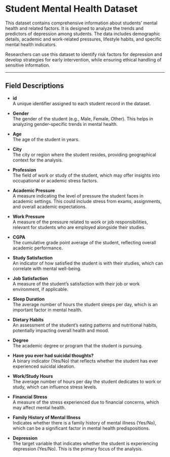 # Student Mental Health Dataset

This dataset contains comprehensive information about students’ mental health and related factors. It is designed to analyze the trends and predictors of depression among students. The data includes demographic details, academic and work-related pressures, lifestyle habits, and specific mental health indicators.

Researchers can use this dataset to identify risk factors for depression and develop strategies for early intervention, while ensuring ethical handling of sensitive information.

---

## Field Descriptions

- **id**  
  A unique identifier assigned to each student record in the dataset.

- **Gender**  
  The gender of the student (e.g., Male, Female, Other). This helps in analyzing gender-specific trends in mental health.

- **Age**  
  The age of the student in years.

- **City**  
  The city or region where the student resides, providing geographical context for the analysis.

- **Profession**  
  The field of work or study of the student, which may offer insights into occupational or academic stress factors.

- **Academic Pressure**  
  A measure indicating the level of pressure the student faces in academic settings. This could include stress from exams, assignments, and overall academic expectations.

- **Work Pressure**  
  A measure of the pressure related to work or job responsibilities, relevant for students who are employed alongside their studies.

- **CGPA**  
  The cumulative grade point average of the student, reflecting overall academic performance.

- **Study Satisfaction**  
  An indicator of how satisfied the student is with their studies, which can correlate with mental well-being.

- **Job Satisfaction**  
  A measure of the student’s satisfaction with their job or work environment, if applicable.

- **Sleep Duration**  
  The average number of hours the student sleeps per day, which is an important factor in mental health.

- **Dietary Habits**  
  An assessment of the student’s eating patterns and nutritional habits, potentially impacting overall health and mood.

- **Degree**  
  The academic degree or program that the student is pursuing.

- **Have you ever had suicidal thoughts?**  
  A binary indicator (Yes/No) that reflects whether the student has ever experienced suicidal ideation.

- **Work/Study Hours**  
  The average number of hours per day the student dedicates to work or study, which can influence stress levels.

- **Financial Stress**  
  A measure of the stress experienced due to financial concerns, which may affect mental health.

- **Family History of Mental Illness**  
  Indicates whether there is a family history of mental illness (Yes/No), which can be a significant factor in mental health predispositions.

- **Depression**  
  The target variable that indicates whether the student is experiencing depression (Yes/No). This is the primary focus of the analysis.
